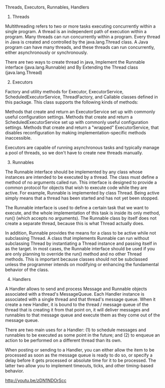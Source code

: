 Threads, Executors, Runnables, Handlers

1. Threads

Multithreading refers to two or more tasks executing concurrently within a single program. A thread is an independent path of 
execution within a program. Many threads can run concurrently within a program. Every thread in Java is created and controlled by the java.lang.Thread class. A Java program can have many threads, and these threads can run concurrently, either asynchronously or synchronously.

There are two ways to create thread in java, Implement the Runnable interface (java.lang.Runnable) and By Extending the Thread class (java.lang.Thread)

2. Executors

Factory and utility methods for Executor, ExecutorService, ScheduledExecutorService, ThreadFactory, and Callable classes defined in this package. This class supports the following kinds of methods:

Methods that create and return an ExecutorService set up with commonly useful configuration settings.
Methods that create and return a ScheduledExecutorService set up with commonly useful configuration settings.
Methods that create and return a "wrapped" ExecutorService, that disables reconfiguration by making implementation-specific methods inaccessible.

Executors are capable of running asynchronous tasks and typically manage a pool of threads, so we don't have to create new threads manually.

3. Runnables

The Runnable interface should be implemented by any class whose instances are intended to be executed by a thread. The class must define a method of no arguments called run. This interface is designed to provide a common protocol for objects that wish to execute code while they are active. For example, Runnable is implemented by class Thread. Being active simply means that a thread has been started and has not yet been stopped.

The Runnable interface is used to define a certain task that we want to execute, and the whole implementation of this task is inside its only method, run() (which accepts no arguments). The Runnable class by itself does not create a separate thread, because this is what Thread actually does.

In addition, Runnable provides the means for a class to be active while not subclassing Thread. A class that implements Runnable can run without subclassing Thread by instantiating a Thread instance and passing itself in as the target. In most cases, the Runnable interface should be used if you are only planning to override the run() method and no other Thread methods. This is important because classes should not be subclassed unless the programmer intends on modifying or enhancing the fundamental behavior of the class.

4. Handlers

A Handler allows to send and process Message and Runnable objects associated with a thread's MessageQueue. Each Handler instance is associated with a single thread and that thread's message queue. When it create a new Handler, it is bound to the thread / message queue of the thread that is creating it from that point on, it will deliver messages and runnables to that message queue and execute them as they come out of the message queue.

There are two main uses for a Handler: (1) to schedule messages and runnables to be executed as some point in the future; and (2) to enqueue an action to be performed on a different thread than its own.

When posting or sending to a Handler, you can either allow the item to be processed as soon as the message queue is ready to do so, or specify a delay before it gets processed or absolute time for it to be processed. The latter two allow you to implement timeouts, ticks, and other timing-based behavior.


http://youtu.be/zDN1NDOrScc
